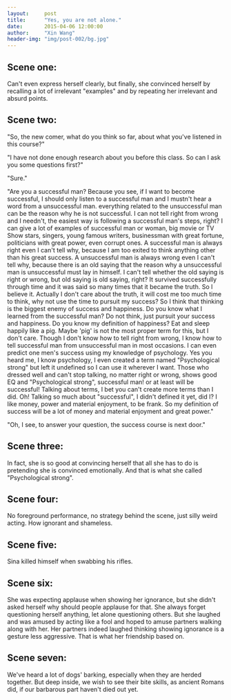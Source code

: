 ```yaml
---
layout:     post
title:      "Yes, you are not alone."
date:       2015-04-06 12:00:00
author:     "Xin Wang"
header-img: "img/post-002/bg.jpg"
---
```


<h2 class="section-heading">Scene one:</h2>
<p>Can't even express herself clearly, but finally, 
she convinced herself by recalling a lot of irrelevant "examples" and by repeating her irrelevant and absurd points.</p>

<h2 class="section-heading">Scene two:</h2>
<p>"So, the new comer, what do you think so far, about what you've listened in this course?"</p>
<p>"I have not done enough research about you before this class. So can I ask you some questions first?"</p>
<p>"Sure."</p>
<p>"Are you a successful man? Because you see, if I want to become successful, 
I should only listen to a successful man and I mustn't hear a word from a unsuccessful man. 
everything related to the unsuccessful man can be the reason why he is not successful. I can not tell right from wrong and I needn't, 
the easiest way is following a successful man's steps, right? I can give a lot of examples of successful man or woman, 
big movie or TV Show stars, singers, young famous writers, businessman with great fortune, politicians with great power, even corrupt ones. 
A successful man is always right even I can't tell why, because I am too exited to think anything other than his great success. 
A unsuccessful man is always wrong even I can't tell why, 
because there is an old saying that the reason why a unsuccessful man is unsuccessful must lay in himself. 
I can't tell whether the old saying is right or wrong, but old saying is old saying, right? 
It survived successfully through time and it was said so many times that it became the truth. So I believe it. 
Actually I don't care about the truth, it will cost me too much time to think, why not use the time to pursuit my success? 
So I think that thinking is the biggest enemy of success and happiness. Do you know what I learned from the successful man? 
Do not think, just pursuit your success and happiness. Do you know my definition  of happiness? Eat and sleep happily like a pig. 
Maybe 'pig' is not the most proper term for this, but I don't care. Though I don't know how to tell right from wrong, 
I know how to tell successful man from unsuccessful man in most occasions. 
I can even predict one men's success using my knowledge of psychology. Yes you heard me, I know psychology, 
I even created a term named "Psychological strong" but left it undefined so I can use it wherever I want. 
Those who dressed well and can't stop talking, no matter right or wrong, shows good EQ and "Psychological strong", successful man! 
or at least will be successful! Talking about terms, I bet you can't create more terms than I did. Oh! Talking so much about "successful", 
I didn't defined it yet, did I? I like money, power and material enjoyment, to be frank. 
So my definition of success will be a lot of money and material enjoyment and great power."</p>
<p>"Oh, I see, to answer your question, the success course is next door."</p>

<h2 class="section-heading">Scene three:</h2>
<p>In fact, she is so good at convincing herself that all she has to do is pretending she is convinced emotionally. 
And that is what she called "Psychological strong".</p>

<h2 class="section-heading">Scene four:</h2>
<p>No foreground performance, no strategy behind the scene, just silly weird acting. How ignorant and shameless.</p>

<h2 class="section-heading">Scene five:</h2>
<p>Sina killed himself when swabbing his rifles.</p>

<h2 class="section-heading">Scene six:</h2>
<p>She was expecting applause when showing her ignorance, but she didn't asked herself why should people applause for that. 
She always forget questioning herself anything, let alone questioning others. 
But she laughed and was amused by acting like a fool and hoped to amuse partners walking along with her. 
Her partners indeed laughed thinking showing ignorance is a gesture less aggressive. That is what her friendship based on.</p>

<h2 class="section-heading">Scene seven:</h2>
<p>We've heard a lot of dogs' barking, especially when they are herded together. But deep inside, we wish to see their bite skills, 
as ancient Romans did, if our barbarous part haven't died out yet.</p>